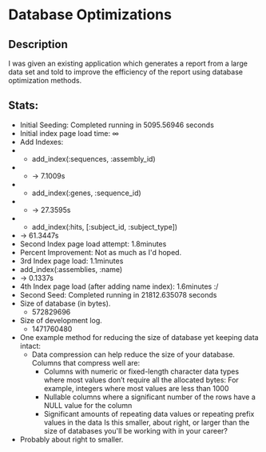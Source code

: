 # Database Optimizations

## Description

I was given an existing application which generates a report from a large data set and told to improve the efficiency of the report using database optimization methods.

## Stats:
* Initial Seeding: Completed running in 5095.56946 seconds
* Initial index page load time: ∞
* Add Indexes:
*   * add_index(:sequences, :assembly_id)
*   * -> 7.1009s
*   * add_index(:genes, :sequence_id)
*   * -> 27.3595s
*   * add_index(:hits, [:subject_id, :subject_type])
* -> 61.3447s
* Second Index page load attempt: 1.8minutes
* Percent Improvement: Not as much as I'd hoped.
* 3rd Index page load: 1.1minutes
* add_index(:assemblies, :name)
* -> 0.1337s
* 4th Index page load (after adding name index): 1.6minutes :/
* Second Seed: Completed running in 21812.635078 seconds
* Size of database (in bytes).
    * 572829696
* Size of development log.
    * 1471760480
* One example method for reducing the size of database yet keeping data intact:
  * Data compression can help reduce the size of your database. Columns that compress well are:
    * Columns with numeric or fixed-length character data types where most values don’t require all the allocated bytes: For example, integers where most values are less than 1000
    * Nullable columns where a significant number of the rows have a NULL value for the column
    * Significant amounts of repeating data values or repeating prefix values in the data
Is this smaller, about right, or larger than the size of databases you'll be working with in your career?
* Probably about right to smaller.
